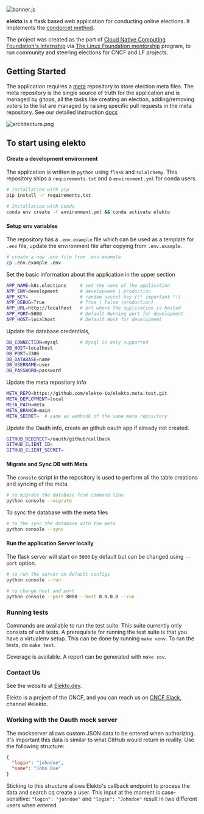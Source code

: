 ![banner.js](/static/banner.png)

**elekto** is a flask based web application for conducting online elections. It Implements the [condorcet method](https://en.wikipedia.org/wiki/Condorcet_method).

The project was created as the part of [Cloud Native Computing Foundation's Internship](https://github.com/kubernetes/community/issues/5096) via [The Linux Foundation mentorship](https://docs.linuxfoundation.org/lfx/mentorship) program, to run community and steering elections for CNCF and LF projects.

## Getting Started

The application requires a [meta]() repository to store election meta files. The meta repository is the single source of truth for the application and is managed by gitops, all the tasks like creating an election, adding/removing voters to the list are managed by raising specific pull requests in the meta repository. See our detailed instruction [docs](/docs/README.md)

![architecture.png](/static/arch.png)

## To start using elekto

#### Create a development environment

The application is written in `python` using `flask` and `sqlalchemy`. This repository ships a `requirements.txt` and a `environment.yml` for conda users.

```bash
# Installation with pip
pip install -r requirements.txt

# Installation with Conda
conda env create -f environment.yml && conda activate elekto
```

#### Setup env variables

The repository has a `.env.example` file which can be used as a template for `.env` file, update the environment file after copying from `.env.example`.

```bash
# create a new .env file from .env.example
cp .env.example .env
```

Set the basic information about the application in the upper section

```bash
APP_NAME=k8s.elections     # set the name of the application
APP_ENV=development        # development | production
APP_KEY=                   # random secret key (!! important !!)
APP_DEBUG=True             # True | False (production)
APP_URL=http://localhost   # Url where the application is hosted
APP_PORT=5000              # Default Running port for development
APP_HOST=localhost         # Default Host for developmemt
```

Update the database credentials,

```bash
DB_CONNECTION=mysql        # Mysql is only supported
DB_HOST=localhost
DB_PORT=3306
DB_DATABASE=name
DB_USERNAME=user
DB_PASSWORD=password
```

Update the meta repository info

```bash
META_REPO=https://github.com/elekto-io/elekto.meta.test.git
META_DEPLOYMENT=local
META_PATH=meta
META_BRANCH=main
META_SECRET=  # same as webhook of the same meta repository
```

Update the Oauth info, create an github oauth app if already not created.

```bash
GITHUB_REDIRECT=/oauth/github/callback
GITHUB_CLIENT_ID=
GITHUB_CLIENT_SECRET=
```

#### Migrate and Sync DB with Meta

The `console` script in the repository is used to perform all the table creations and syncing of the meta.

```bash
# to migrate the database from command line
python console --migrate
```

To sync the database with the meta files

```bash
# to the sync the database with the meta
python console --sync
```

#### Run the application Server locally

The flask server will start on `5000` by default but can be changed using `--port` option.

```bash
# to run the server on default configs
python console --run

# to change host and port
python console --port 8080 --host 0.0.0.0 --run
```

### Running tests
Commands are available to run the test suite. This suite currently only consists of unit tests. A prerequisite for 
running the test suite is that you have a virtualenv setup. This can be done by running `make venv`. To run the tests,
do `make test`.

Coverage is available. A report can be generated with `make cov`.

### Contact Us

See the website at [Elekto.dev](https://elekto.dev).

Elekto is a project of the CNCF, and you can reach us on [CNCF Slack](https://slack.cncf.io/),
channel #elekto.

### Working with the Oauth mock server
The mockserver allows custom JSON data to be entered when authorizing. It's important this data is similar to what
GitHub would return in reality. Use the following structure:
```json
{
  "login": "johndoe",
  "name": "John Doe"
}
```

Sticking to this structure allows Elekto's callback endpoint to process the data and search cq create a user. This input
at the moment is case-sensitive: `"login": "johndoe"` and `"login": "Johndoe"` result in two different users when 
entered.
